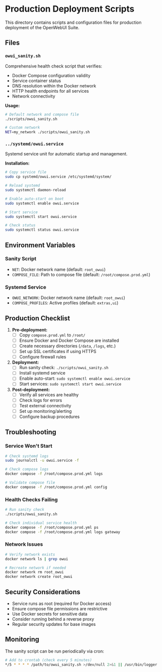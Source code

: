 # Production Deployment Scripts

This directory contains scripts and configuration files for production deployment of the OpenWebUI Suite.

## Files

### `owui_sanity.sh`
Comprehensive health check script that verifies:
- Docker Compose configuration validity
- Service container status
- DNS resolution within the Docker network
- HTTP health endpoints for all services
- Network connectivity

**Usage:**
```bash
# Default network and compose file
./scripts/owui_sanity.sh

# Custom network
NET=my_network ./scripts/owui_sanity.sh
```

### `../systemd/owui.service`
Systemd service unit for automatic startup and management.

**Installation:**
```bash
# Copy service file
sudo cp systemd/owui.service /etc/systemd/system/

# Reload systemd
sudo systemctl daemon-reload

# Enable auto-start on boot
sudo systemctl enable owui.service

# Start service
sudo systemctl start owui.service

# Check status
sudo systemctl status owui.service
```

## Environment Variables

### Sanity Script
- `NET`: Docker network name (default: `root_owui`)
- `COMPOSE_FILE`: Path to compose file (default: `/root/compose.prod.yml`)

### Systemd Service
- `OWUI_NETWORK`: Docker network name (default: `root_owui`)
- `COMPOSE_PROFILES`: Active profiles (default: `extras,ui`)

## Production Checklist

1. **Pre-deployment:**
   - [ ] Copy `compose.prod.yml` to `/root/`
   - [ ] Ensure Docker and Docker Compose are installed
   - [ ] Create necessary directories (`/data`, `/logs`, etc.)
   - [ ] Set up SSL certificates if using HTTPS
   - [ ] Configure firewall rules

2. **Deployment:**
   - [ ] Run sanity check: `./scripts/owui_sanity.sh`
   - [ ] Install systemd service
   - [ ] Enable auto-start: `sudo systemctl enable owui.service`
   - [ ] Start services: `sudo systemctl start owui.service`

3. **Post-deployment:**
   - [ ] Verify all services are healthy
   - [ ] Check logs for errors
   - [ ] Test external connectivity
   - [ ] Set up monitoring/alerting
   - [ ] Configure backup procedures

## Troubleshooting

### Service Won't Start
```bash
# Check systemd logs
sudo journalctl -u owui.service -f

# Check compose logs
docker compose -f /root/compose.prod.yml logs

# Validate compose file
docker compose -f /root/compose.prod.yml config
```

### Health Checks Failing
```bash
# Run sanity check
./scripts/owui_sanity.sh

# Check individual service health
docker compose -f /root/compose.prod.yml ps
docker compose -f /root/compose.prod.yml logs gateway
```

### Network Issues
```bash
# Verify network exists
docker network ls | grep owui

# Recreate network if needed
docker network rm root_owui
docker network create root_owui
```

## Security Considerations

- Service runs as root (required for Docker access)
- Ensure compose file permissions are restrictive
- Use Docker secrets for sensitive data
- Consider running behind a reverse proxy
- Regular security updates for base images

## Monitoring

The sanity script can be run periodically via cron:

```bash
# Add to crontab (check every 5 minutes)
*/5 * * * * /path/to/owui_sanity.sh >/dev/null 2>&1 || /usr/bin/logger "OWUI health check failed"
```
